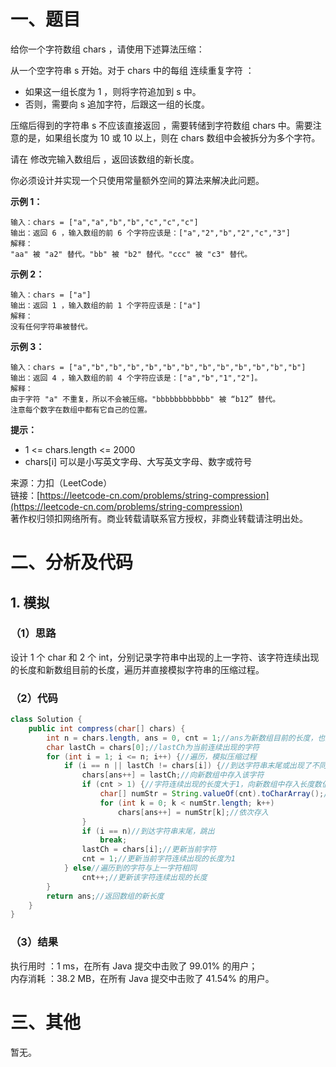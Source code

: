 # 一、题目
给你一个字符数组 chars ，请使用下述算法压缩：   
   
从一个空字符串 s 开始。对于 chars 中的每组 连续重复字符 ：   
- 如果这一组长度为 1 ，则将字符追加到 s 中。
- 否则，需要向 s 追加字符，后跟这一组的长度。
     
     
压缩后得到的字符串 s 不应该直接返回 ，需要转储到字符数组 chars 中。需要注意的是，如果组长度为 10 或 10 以上，则在 chars 数组中会被拆分为多个字符。   
   
请在 修改完输入数组后 ，返回该数组的新长度。   
   
你必须设计并实现一个只使用常量额外空间的算法来解决此问题。   
    
**示例 1：**   
```
输入：chars = ["a","a","b","b","c","c","c"]
输出：返回 6 ，输入数组的前 6 个字符应该是：["a","2","b","2","c","3"]
解释：
"aa" 被 "a2" 替代。"bb" 被 "b2" 替代。"ccc" 被 "c3" 替代。
```
**示例 2：**   
```
输入：chars = ["a"]
输出：返回 1 ，输入数组的前 1 个字符应该是：["a"]
解释：
没有任何字符串被替代。
```
**示例 3：**   
```
输入：chars = ["a","b","b","b","b","b","b","b","b","b","b","b","b"]
输出：返回 4 ，输入数组的前 4 个字符应该是：["a","b","1","2"]。
解释：
由于字符 "a" 不重复，所以不会被压缩。"bbbbbbbbbbbb" 被 “b12” 替代。
注意每个数字在数组中都有它自己的位置。
```
**提示：**    
- 1 <= chars.length <= 2000
- chars[i] 可以是小写英文字母、大写英文字母、数字或符号
    
    
来源：力扣（LeetCode）   
链接：[https://leetcode-cn.com/problems/string-compression](https://leetcode-cn.com/problems/string-compression)    
著作权归领扣网络所有。商业转载请联系官方授权，非商业转载请注明出处。   
# 二、分析及代码    
## 1. 模拟
### （1）思路
设计 1 个 char 和 2 个 int，分别记录字符串中出现的上一字符、该字符连续出现的长度和新数组目前的长度，遍历并直接模拟字符串的压缩过程。    
### （2）代码
```java
class Solution {
    public int compress(char[] chars) {
        int n = chars.length, ans = 0, cnt = 1;//ans为新数组目前的长度，也是指向原数组当前修改位置的指针，cnt为当前字符连续出现的长度
        char lastCh = chars[0];//lastCh为当前连续出现的字符
        for (int i = 1; i <= n; i++) {//遍历，模拟压缩过程
            if (i == n || lastCh != chars[i]) {//到达字符串末尾或出现了不同的字符
                chars[ans++] = lastCh;//向新数组中存入该字符
                if (cnt > 1) {//字符连续出现的长度大于1，向新数组中存入长度数值
                    char[] numStr = String.valueOf(cnt).toCharArray();//将长度转化为char[]
                    for (int k = 0; k < numStr.length; k++)
                        chars[ans++] = numStr[k];//依次存入
                }
                if (i == n)//到达字符串末尾，跳出
                    break;
                lastCh = chars[i];//更新当前字符
                cnt = 1;//更新当前字符连续出现的长度为1
            } else//遍历到的字符与上一字符相同
                cnt++;//更新该字符连续出现的长度
        }
        return ans;//返回数组的新长度
    }
}
```
### （3）结果
执行用时 ：1 ms，在所有 Java 提交中击败了 99.01% 的用户；    
内存消耗 ：38.2 MB，在所有 Java 提交中击败了 41.54% 的用户。      
# 三、其他
暂无。  
